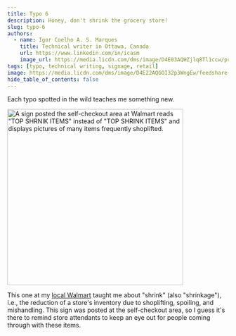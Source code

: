 ```yaml
---
title: Typo 6
description: Honey, don't shrink the grocery store!
slug: typo-6
authors:
  - name: Igor Coelho A. S. Marques
    title: Technical writer in Ottawa, Canada 
    url: https://www.linkedin.com/in/icasm
    image_url: https://media.licdn.com/dms/image/D4E03AQHZjlq8Tl1ccw/profile-displayphoto-shrink_800_800/0/1705677142126?e=1713398400&v=beta&t=_mzrYXwTu2_-a-Tt-0HKC4utBw9RU3UE5tcg-3wN-gA
tags: [typo, technical writing, signage, retail]
image: https://media.licdn.com/dms/image/D4E22AQGOI32p3WngEw/feedshare-shrink_800/0/1712927863635?e=1715817600&v=beta&t=iSJb2_w82KzOjL7jDJjwxLSxnIZZGULCezm27nR91Sw
hide_table_of_contents: false
---
```


Each typo spotted in the wild teaches me something new.

<img src="https://media.licdn.com/dms/image/D4E22AQGOI32p3WngEw/feedshare-shrink_800/0/1712927863635?e=1715817600&v=beta&t=iSJb2_w82KzOjL7jDJjwxLSxnIZZGULCezm27nR91Sw" alt=	'A sign posted the self-checkout area at Walmart reads "TOP SHRNIK ITEMS" instead of "TOP SHRINK ITEMS" and displays pictures of many items frequently shoplifted.' width="400" height ="auto"></img>

This one at my [local Walmart](https://www.walmart.ca/en/stores-near-me/barrhaven-supercentre-3638) taught me about "shrink" (also "shrinkage"), i.e., the reduction of a store's inventory due to shoplifting, spoiling, and mishandling. This sign was posted at the self-checkout area, so I guess it's there to remind store attendants to keep an eye out for people coming through with these items.

